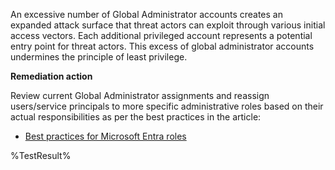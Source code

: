 An excessive number of Global Administrator accounts creates an expanded attack surface that threat actors can exploit through various initial access vectors. Each additional privileged account represents a potential entry point for threat actors. This excess of global administrator accounts undermines the principle of least privilege.

**Remediation action**

Review current Global Administrator assignments and reassign users/service principals to more specific administrative roles based on their actual responsibilities as per the best practices in the article:
- [Best practices for Microsoft Entra roles](https://learn.microsoft.com/entra/identity/role-based-access-control/best-practices) 

<!--- Results --->
%TestResult%

